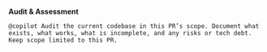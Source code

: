 **Audit & Assessment**
```
@copilot Audit the current codebase in this PR’s scope. Document what exists, what works, what is incomplete, and any risks or tech debt. Keep scope limited to this PR.
```